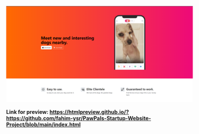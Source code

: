 <!DOCTYPE html>
<html lang="en">
  <body>
      <img src="images/demo.png" alt="Playing dice" />
  </body>
</html>


**Link for preview: https://htmlpreview.github.io/?https://github.com/fahim-ysr/PawPals-Startup-Website-Project/blob/main/index.html**

